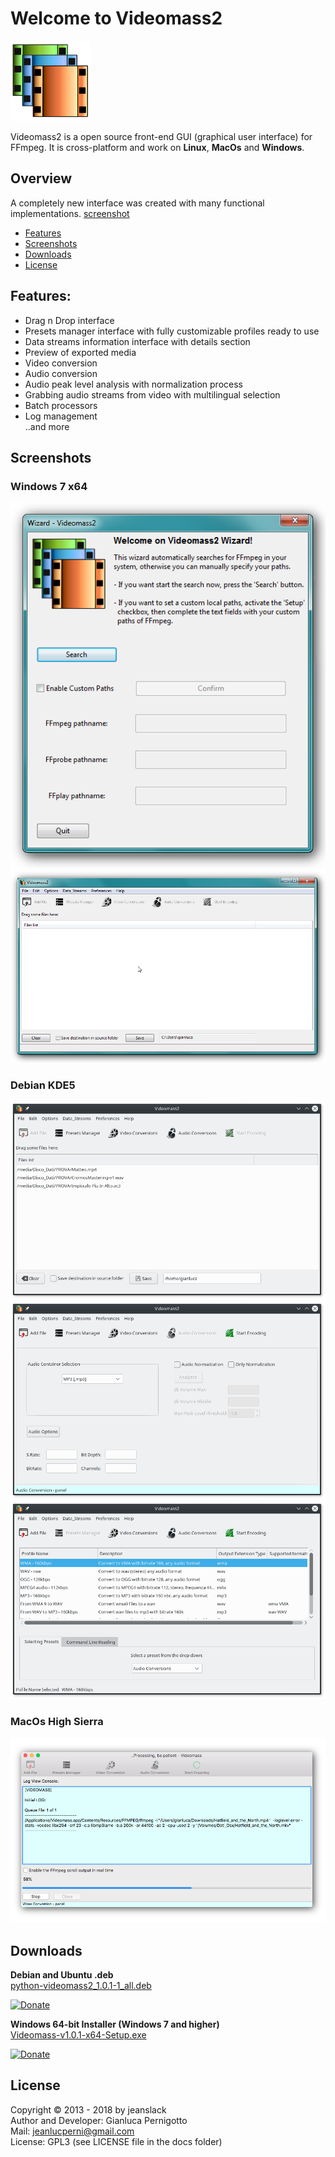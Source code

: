 # Welcome to Videomass2
![Image](/images/videomass2.png)

Videomass2 is a open source front-end GUI (graphical user interface) for FFmpeg. It is cross-platform and work on **Linux**, **MacOs** and **Windows**.   

## Overview

A completely new interface was created with many functional implementations.
[screenshot](screenshot.md)

* [Features](#features)
* [Screenshots](#screenshots)
* [Downloads](#downloads)
* [License](#license)

## Features:   

- Drag n Drop interface   
- Presets manager interface with fully customizable profiles ready to use   
- Data streams information interface with details section   
- Preview of exported media   
- Video conversion   
- Audio conversion   
- Audio peak level analysis with normalization process   
- Grabbing audio streams from video with multilingual selection   
- Batch processors   
- Log management   
..and more 

## Screenshots

### Windows 7 x64
![Image](/images/Windows1.png)
![Image](/images/Windows2.png)
### Debian KDE5
![Image](/images/Linux1.png)
![Image](/images/Linux2.png)
![Image](/images/Linux3.png)
### MacOs High Sierra
![Image](/images/MacOsHighSierra.png)

## Downloads

**Debian and Ubuntu .deb**   
[python-videomass2_1.0.1-1_all.deb](https://github.com/jeanslack/Videomass2/releases/download/v1.0.1/python-videomass2_1.0.1-1_all.deb)

[![Donate](https://img.shields.io/badge/Donate-PayPal-green.svg)](https://www.paypal.com/cgi-bin/webscr?cmd=_s-xclick&hosted_button_id=UKYM7S5U542SJ)

**Windows 64-bit Installer (Windows 7 and higher)**   
[Videomass-v1.0.1-x64-Setup.exe](https://sourceforge.net/projects/videomass2/files/v1.0.1/Videomass-v1.0.1-x64-Setup.exe/download)

[![Donate](https://img.shields.io/badge/Donate-PayPal-green.svg)](https://www.paypal.com/cgi-bin/webscr?cmd=_s-xclick&hosted_button_id=UKYM7S5U542SJ)

## License

Copyright © 2013 - 2018 by jeanslack   
Author and Developer: Gianluca Pernigotto   
Mail: <jeanlucperni@gmail.com>   
License: GPL3 (see LICENSE file in the docs folder)



